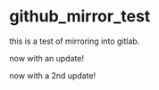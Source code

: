 # github_mirror_test

this is a test of mirroring into gitlab.

now with an update!

now with a 2nd update!
